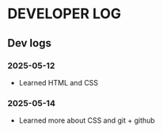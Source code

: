 # DEVELOPER LOG


## Dev logs

### 2025-05-12

- Learned HTML and CSS

### 2025-05-14

- Learned more about CSS and git + github
